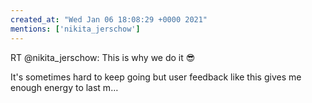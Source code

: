 ```yaml
---
created_at: "Wed Jan 06 18:08:29 +0000 2021"
mentions: ['nikita_jerschow']
---
```


RT @nikita_jerschow: This is why we do it 😎

It's sometimes hard to keep going but user feedback like this gives me enough energy to last m…